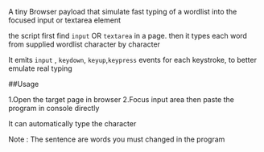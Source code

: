 A tiny Browser payload that simulate fast typing of a wordlist into the focused input or textarea element

the script first find `input` OR `textarea`  in a page. then it types each word from supplied wordlist character by character

It emits  `input` , `keydown`, `keyup`,`keypress` events for each keystroke, to better emulate real typing

##Usage

1.Open the target page in browser
2.Focus input area then paste the program in console directly

It can automatically type the character

Note : The sentence are words you must changed in the program
